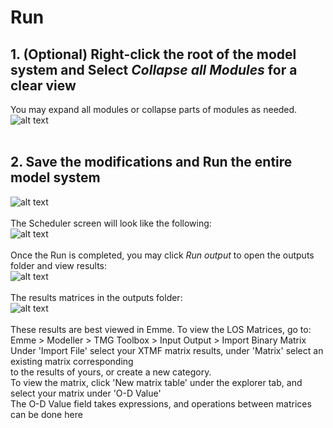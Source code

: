 # **Run**

## 1. (Optional) Right-click the root of the model system and Select *Collapse all Modules* for a clear view 
You may expand all modules or collapse parts of modules as needed.<br />
![alt text](images/Slide46.jpg "Collapse all Modules")
<br />
<br />

## 2. Save the modifications and Run the entire model system
![alt text](images/Slide47.jpg "Save and Run the model system")
<br />
<br />
The Scheduler screen will look like the following:<br />
![alt text](images/Slide48.jpg "Scheduler screen")
<br />
<br />
Once the Run is completed, you may click *Run output* to open the outputs folder and view results:<br />
![alt text](images/Slide49.jpg "Open the outputs folder")
<br />
<br />
The results matrices in the outputs folder:<br />
![alt text](images/Slide50.jpg "Results matrices")
<br />
<br />
These results are best viewed in Emme. To view the LOS Matrices, go to:<br />
Emme > Modeller > TMG Toolbox > Input Output > Import Binary Matrix<br />
Under 'Import File' select your XTMF matrix results, under 'Matrix' select an existing matrix corresponding<br />
to the results of yours, or create a new category.<br/>
To view the matrix, click 'New matrix table' under the explorer tab, and select your matrix under 'O-D Value'<br />
The O-D Value field takes expressions, and operations between matrices can be done here<br />

